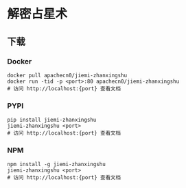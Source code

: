 # 解密占星术

## 下载

### Docker

```
docker pull apachecn0/jiemi-zhanxingshu
docker run -tid -p <port>:80 apachecn0/jiemi-zhanxingshu
# 访问 http://localhost:{port} 查看文档
```

### PYPI

```
pip install jiemi-zhanxingshu
jiemi-zhanxingshu <port>
# 访问 http://localhost:{port} 查看文档
```

### NPM

```
npm install -g jiemi-zhanxingshu
jiemi-zhanxingshu <port>
# 访问 http://localhost:{port} 查看文档
```